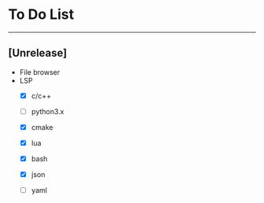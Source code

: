 # To Do List

----------
## [Unrelease]
* File browser
* LSP
	- [x] c/c++
	- [ ] python3.x
	- [x] cmake
	- [x] lua
	- [x] bash
	- [x] json
	- [ ] yaml


